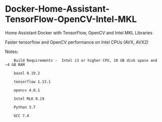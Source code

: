 # Docker-Home-Assistant-TensorFlow-OpenCV-Intel-MKL
Home Assistant Docker with TensorFlow, OpenCV and Intel MKL Libraries


Faster tensorflow and OpenCV performance on Intel CPUs (AVX, AVX2)

Notes:

		Build Requirements -  Intel i3 or higher CPU, 10 GB disk space and ~4 GB RAM
		
		bazel 0.19.2
		
		tensorflow 1.13.1
		
		opencv 4.0.1
		
		Intel MLK 0.19
		
		Python 3.7
		
		GCC 7.4
